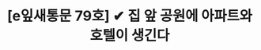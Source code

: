 ---
href: 'https://stib.ee/Nh3#new_tab'
title: '[e잎새통문 79호] ✔ 집 앞 공원에 아파트와 호텔이 생긴다'
img: '/_assets/79.jpg'
---